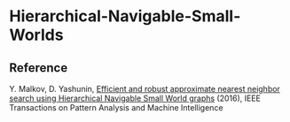 # Hierarchical-Navigable-Small-Worlds

## Reference

Y. Malkov, D. Yashunin, [Efficient and robust approximate nearest neighbor search using Hierarchical Navigable Small World graphs](https://arxiv.org/pdf/1603.09320.pdf) (2016), IEEE Transactions on Pattern Analysis and Machine Intelligence
